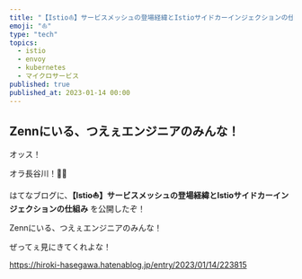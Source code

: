 ```yaml
---
title: "【Istio⛵️】サービスメッシュの登場経緯とIstioサイドカーインジェクションの仕組み"
emoji: "⛵️"
type: "tech"
topics:
  - istio
  - envoy
  - kubernetes
  - マイクロサービス
published: true
published_at: 2023-01-14 00:00
---
```


## Zennにいる、つえぇエンジニアのみんな！

オッス！

オラ長谷川！✋🏻

はてなブログに、**【Istio⛵️】サービスメッシュの登場経緯とIstioサイドカーインジェクションの仕組み** を公開したぞ！

Zennにいる、つえぇエンジニアのみんな！

ぜってぇ見にきてくれよな！

https://hiroki-hasegawa.hatenablog.jp/entry/2023/01/14/223815
